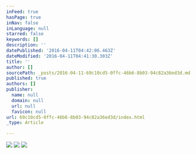 ```yaml
---
inFeed: true
hasPage: true
inNav: false
inLanguage: null
starred: false
keywords: []
description: ''
datePublished: '2016-04-11T04:42:06.463Z'
dateModified: '2016-04-11T04:41:30.303Z'
title: ''
author: []
sourcePath: _posts/2016-04-11-69c10cd5-0ffc-46b6-8b03-94c82a36ed3d.md
published: true
authors: []
publisher:
  name: null
  domain: null
  url: null
  favicon: null
url: 69c10cd5-0ffc-46b6-8b03-94c82a36ed3d/index.html
_type: Article

---
```

![](https://the-grid-user-content.s3-us-west-2.amazonaws.com/8de42a6b-b878-4522-96e6-fdc1936f8eea.jpg)
![](https://the-grid-user-content.s3-us-west-2.amazonaws.com/e92272c1-e1fc-4d54-9fea-1b405419fae4.jpg)
![](https://the-grid-user-content.s3-us-west-2.amazonaws.com/d4ac6ef1-7966-42a3-9fb8-55cfa7b9a072.jpg)